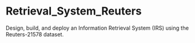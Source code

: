 # Retrieval_System_Reuters
Design, build, and deploy an Information Retrieval System (IRS) using the Reuters-21578 dataset.
